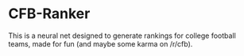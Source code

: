 # CFB-Ranker

This is a neural net designed to generate rankings for college football teams, made for fun (and maybe some karma on /r/cfb).